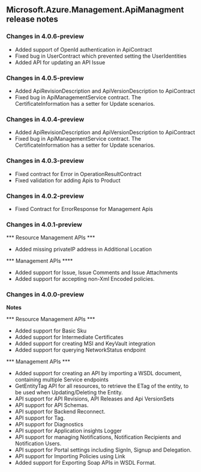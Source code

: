 ## Microsoft.Azure.Management.ApiManagment release notes

### Changes in 4.0.6-preview

- Added support of OpenId authentication in ApiContract
- Fixed bug in UserContract which prevented setting the UserIdentities
- Added API for updating an API Issue

### Changes in 4.0.5-preview

- Added ApiRevisionDescription and ApiVersionDescription to ApiContract
- Fixed bug in ApiManagementService contract. The CertificateInformation has a setter for Update scenarios.

### Changes in 4.0.4-preview

- Added ApiRevisionDescription and ApiVersionDescription to ApiContract
- Fixed bug in ApiManagementService contract. The CertificateInformation has a setter for Update scenarios.

### Changes in 4.0.3-preview

- Fixed contract for Error in OperationResultContract
- Fixed validation for adding Apis to Product

### Changes in 4.0.2-preview

- Fixed Contract for ErrorResponse for Management Apis

### Changes in 4.0.1-preview

*** Resource Management APIs ***

- Added missing privateIP address in Additional Location

*** Management APIs ****

- Added support for Issue, Issue Comments and Issue Attachments
- Added support for accepting non-Xml Encoded policies.

### Changes in 4.0.0-preview

**Notes**

*** Resource Management APIs ***
- Added support for Basic Sku
- Added support for Intermediate Certificates
- Added support for creating MSI and KeyVault integration
- Added support for querying NetworkStatus endpoint

*** Management APIs ***
- Added support for creating an API by importing a WSDL document, containing multiple Service endpoints
- GetEntityTag API for all resources, to retrieve the ETag of the entity, to be used when Updating/Deleting the Entity.
- API support for API Revisions, API Releases and Api VersionSets
- API support for API Schemas.
- API support for Backend Reconnect.
- API support for Tag.
- API support for Diagnostics
- API support for Application insights Logger
- API support for managing Notifications, Notification Recipients and Notification Users.
- API support for Portal settings including SignIn, Signup and Delegation.
- API support for Importing Policies using Link
- Added support for Exporting Soap APIs in WSDL Format.